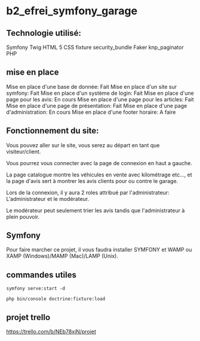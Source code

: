 # b2_efrei_symfony_garage
 
## Technologie utilisé: 

Symfony
Twig
HTML 5
CSS
fixture
security_bundle
Faker
knp_paginator
PHP

## mise en place
Mise en place d'une base de donnée: Fait
Mise en place d'un site sur symfony: Fait
Mise en place d'un système de login: Fait
Mise en place d'une page pour les avis: En cours
Mise en place d'une page pour les articles: Fait
Mise en place d'une page de présentation: Fait
Mise en place d'une page d'administration: En cours
Mise en place d'une footer horaire: A faire 


## Fonctionnement du site:

Vous pouvez aller sur le site, vous serez au départ en tant que visiteur/client.

Vous pourrez vous connecter avec la page de connexion en haut a gauche.

La page catalogue montre les véhicules en vente avec kilométrage etc..., et la page d'avis sert à montrer les avis clients pour ou contre le garage.

Lors de la connexion, il y aura 2 roles attribué par l'administrateur: L'administrateur et le modérateur.

Le modérateur peut seulement trier les avis tandis que l'administrateur à plein pouvoir.



## Symfony

Pour faire marcher ce projet, il vous faudra installer SYMFONY et WAMP ou XAMP (Windows)/MAMP (Mac)/LAMP (Unix).

## commandes utiles

`symfony serve:start -d`

`php bin/console doctrine:fixture:load`


## projet trello

https://trello.com/b/NEb78xjN/projet